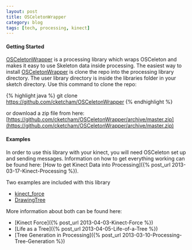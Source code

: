 ```yaml
---
layout: post
title: OSCeletonWrapper
category: blog
tags: [tech, processing, kinect]
---
```


#### Getting Started
[OSCeletonWrapper](https://github.com/cketcham/OSCeletonWrapper) is a processing library which wraps OSCeleton and makes it easy to use Skeleton data inside processing. The easiest way to install [OSCeletonWrapper](https://github.com/cketcham/OSCeletonWrapper) is clone the repo into the processing library directory. The user library directory is inside the libraries folder in your sketch directory. Use this command to clone the repo:

{% highlight java %}
git clone https://github.com/cketcham/OSCeletonWrapper
{% endhighlight %}
   
or download a zip file from here:  [https://github.com/cketcham/OSCeletonWrapper/archive/master.zip](https://github.com/cketcham/OSCeletonWrapper/archive/master.zip)

#### Examples
In order to use this library with your kinect, you will need OSCeleton set up and sending messages. Information on how to get everything working can be found here: [How to get Kinect Data into Processing]({% post_url 2013-03-17-Kinect-Processing %}).

Two examples are included with this library
* [kinect_force](https://github.com/cketcham/kinect_force)
* [DrawingTree](https://github.com/cketcham/DrawingTree)

More information about both can be found here:
* [Kinect Force]({% post_url 2013-04-03-Kinect-Force %})
* [Life as a Tree]({% post_url 2013-04-05-Life-of-a-Tree %})
* [Tree Generation in Processing]({% post_url 2013-03-10-Processing-Tree-Generation %})